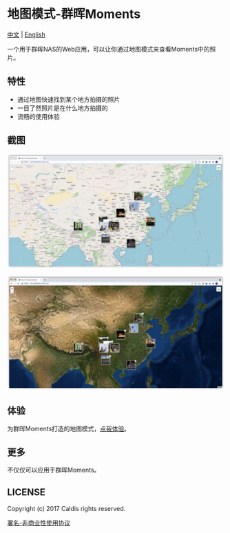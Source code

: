 # 地图模式-群晖Moments

[中文](https://github.com/Hu-Yuan/Map-for-Synology-Moments/blob/master/README-cn.md) | [English](https://github.com/Hu-Yuan/Map-for-Synology-Moments/blob/master/README.md)

一个用于群晖NAS的Web应用，可以让你通过地图模式来查看Moments中的照片。

## 特性

- 通过地图快速找到某个地方拍摄的照片
- 一目了然照片是在什么地方拍摄的
- 流畅的使用体验
 
 ## 截图
 
 <p align="center">
 <img width="600" src="https://github.com/Hu-Yuan/Map-for-Synology-Moments/blob/master/GithubResources/osm.jpg?raw=true">
 </p>

 <p align="center">
 <img width="600" src="https://github.com/Hu-Yuan/Map-for-Synology-Moments/blob/master/GithubResources/imagery.jpg?raw=true">
 </p>

 ## 体验
 
为群晖Moments打造的地图模式，[点我体验](http://222.209.84.62:5666/map)。

 ## 更多
 
 不仅仅可以应用于群晖Moments。
 
 ## LICENSE

Copyright (c) 2017 Caldis rights reserved.

[署名-非商业性使用协议](http://creativecommons.org/licenses/by-nc/3.0/cn/)
